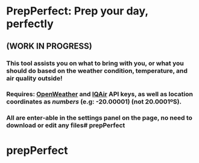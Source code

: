 # PrepPerfect: Prep your day, perfectly 
## (WORK IN PROGRESS)

### This tool assists you on what to bring with you, or what you should do based on the weather condition, temperature, and air quality outside!

### Requires: [OpenWeather](https://openweathermap.org/current) and [IQAir](https://www.iqair.com/air-quality-monitors/api) API keys, as well as location coordinates as _numbers_ (e.g: -20.00001) (not 20.0001ºS). 
### All are enter-able in the settings panel on the page, no need to download or edit any files# prepPerfect
# prepPerfect
